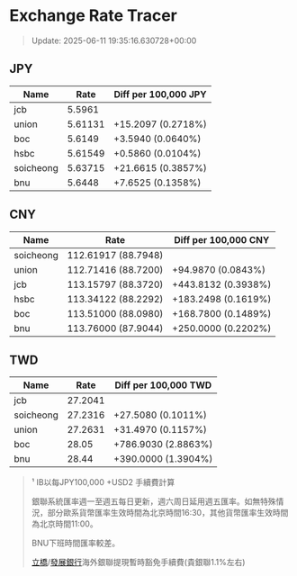 # Exchange Rate Tracer

> Update: 2025-06-11 19:35:16.630728+00:00

## JPY

| Name      |    Rate | Diff per 100,000 JPY   |
|-----------|---------|------------------------|
| jcb       | 5.5961  |                        |
| union     | 5.61131 | +15.2097 (0.2718%)     |
| boc       | 5.6149  | +3.5940 (0.0640%)      |
| hsbc      | 5.61549 | +0.5860 (0.0104%)      |
| soicheong | 5.63715 | +21.6615 (0.3857%)     |
| bnu       | 5.6448  | +7.6525 (0.1358%)      |

## CNY

| Name      | Rate                | Diff per 100,000 CNY   |
|-----------|---------------------|------------------------|
| soicheong | 112.61917	(88.7948) |                        |
| union     | 112.71416	(88.7200) | +94.9870 (0.0843%)     |
| jcb       | 113.15797	(88.3720) | +443.8132 (0.3938%)    |
| hsbc      | 113.34122	(88.2292) | +183.2498 (0.1619%)    |
| boc       | 113.51000	(88.0980) | +168.7800 (0.1489%)    |
| bnu       | 113.76000	(87.9044) | +250.0000 (0.2202%)    |

## TWD

| Name      |    Rate | Diff per 100,000 TWD   |
|-----------|---------|------------------------|
| jcb       | 27.2041 |                        |
| soicheong | 27.2316 | +27.5080 (0.1011%)     |
| union     | 27.2631 | +31.4970 (0.1157%)     |
| boc       | 28.05   | +786.9030 (2.8863%)    |
| bnu       | 28.44   | +390.0000 (1.3904%)    |


> ¹ IB以每JPY100,000 +USD2 手續費計算
>
> 銀聯系統匯率週一至週五每日更新，週六周日延用週五匯率。如無特殊情況，部分歐系貨幣匯率生效時間為北京時間16:30，其他貨幣匯率生效時間為北京時間11:00。
>
> BNU下班時間匯率較差。
>
> [立橋](https://www.wlbank.com.mo/uploads/ueditor/file/20181211/1544536513900230.pdf)/[發展銀行](https://www.mdb.com.mo/Service_Charges_20230728.pdf)海外銀聯提現暫時豁免手續費(貴銀聯1.1%左右)

